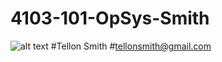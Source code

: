 # 4103-101-OpSys-Smith
![alt text](https://drive.google.com/uc?export=download&id=0B-UtivBRA-L4N08wVFo2UldPTU0 "Profile Picture")
#Tellon Smith
#tellonsmith@gmail.com
